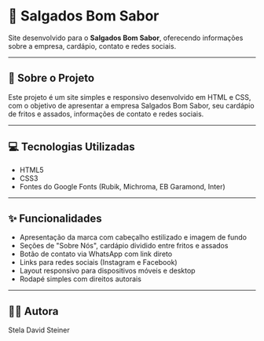 # 🥟 Salgados Bom Sabor

Site desenvolvido para o **Salgados Bom Sabor**, oferecendo informações sobre a empresa, cardápio, contato e redes sociais.

---

## 📌 Sobre o Projeto

Este projeto é um site simples e responsivo desenvolvido em HTML e CSS, com o objetivo de apresentar a empresa Salgados Bom Sabor, seu cardápio de fritos e assados, informações de contato e redes sociais.

---

## 💻 Tecnologias Utilizadas

- HTML5
- CSS3
- Fontes do Google Fonts (Rubik, Michroma, EB Garamond, Inter)

---

## ✨ Funcionalidades

- Apresentação da marca com cabeçalho estilizado e imagem de fundo
- Seções de "Sobre Nós", cardápio dividido entre fritos e assados
- Botão de contato via WhatsApp com link direto
- Links para redes sociais (Instagram e Facebook)
- Layout responsivo para dispositivos móveis e desktop
- Rodapé simples com direitos autorais

---

## 👩‍💻 Autora

Stela David Steiner